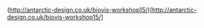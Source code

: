 (http://antarctic-design.co.uk/biovis-workshop15/)[http://antarctic-design.co.uk/biovis-workshop15/]